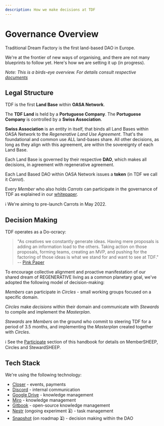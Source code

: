 ```yaml
---
description: How we make decisions at TDF
---
```


# Governance Overview
Traditional Dream Factory is the first land-based DAO in Europe.

We're at the frontier of new ways of organising, and there are not many blueprints to follow yet. Here's how we are setting it up (in progress).

*Note: This is a birds-eye overview. For details consult respective [documents](/documents.md)*

## Legal Structure
TDF is the first **Land Base** within **OASA Network**.

The **TDF Land** is held by a **Portuguese Company**.
The **Portuguese Company** is controlled by a **Swiss Association**.

**Swiss Association** is an entity in itself, that binds all Land Bases within OASA Network to the *Regenerative Land Use Agreement*. That's the foundational and common use ALL land-bases share. All other decisions, as long as they align with this agreement, are within the sovereignty of each Land Base. 

Each Land Base is governed by their respective **DAO**, which makes all decisions, in agreement with regenerative agreement.

Each Land Based DAO within OASA Network issues a **token** (in TDF we call it *Carrot*). 

Every *Member* who also holds *Carrots* can participate in the governance of TDF as explained in our [whitepaper](https://docs.google.com/document/d/12DZovTtv3upFhDgRQuDj6pazV87MRv_I8PLnVxJufFQ/edit).

ℹ️  We're aiming to pre-launch Carrots in May 2022.

## Decision Making
TDF operates as a Do-ocracy:

> "As creatives we constantly generate ideas. Having mere proposals is adding an information load to the others. Taking action on those proposals, forming teams, creating an MVP, and pushing for the factoring of those ideas is what we stand for and want to see at TDF." -- [Pink Paper](https://docs.google.com/document/d/177JkHCy0AhplsaEEYpFHBsiI6d4uLk0TgURSKfBIewE/mobilebasic)

To encourage collective alignment and proactive manifestation of our shared dream of REGENERATIVE living as a common planetary goal, we've adopted the following model of decision-making:

*Members* can participate in *Circles* - small working groups focused on a specific domain.

*Circles* make *decisions* within their domain and communicate with *Stewards* to compile and implement the *Masterplan*.

*Stewards* are *Members* on the ground who commit to steering TDF for a period of 3.5 months, and implementing the *Masterplan* created together with *Circles*.

ℹ  See the [Participate](/participate/README.md) section of this handbook for details on MemberSHEEP, Circles and StewardSHEEP.

## Tech Stack
We're using the following technology:

- [Closer](https://closer.earth/)  - events, payments
- [Discord](https://discord.com/) - internal communication
- [Google Drive](https://www.google.com/drive/) - knowledge management
- [Miro](https://miro.com/) - knowledge management
- [Gitbook](https://www.gitbook.com/) - open-source knowledge management
- [Nestr](https://nestr.io/) (ongoing experiment ⏳) - task management
- [Snapshot](https://snapshot.org/#/) (on roadmap ⏳) - decision making within the DAO
